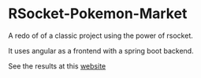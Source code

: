 # RSocket-Pokemon-Market
A redo of of a classic project using the power of rsocket.

It uses angular as a frontend with a spring boot backend.

See the results at this [website](team-rocket-market.herokuapp.com/)


